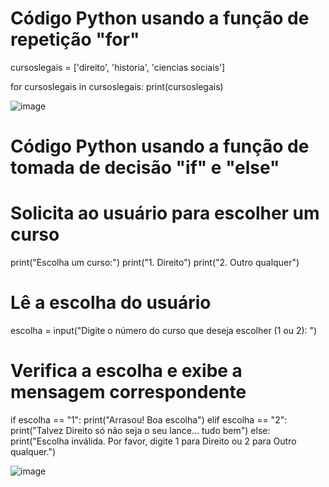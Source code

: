 # Código Python usando a função de repetição "for"

cursoslegais = ['direito', 'historia', 'ciencias sociais']

for cursoslegais in cursoslegais:
    print(cursoslegais)
    
![image](https://github.com/user-attachments/assets/d4c39b52-441c-4a63-907b-32c07c39a5be)

# Código Python usando a função de tomada de decisão "if" e "else"

# Solicita ao usuário para escolher um curso
print("Escolha um curso:")
print("1. Direito")
print("2. Outro qualquer")

# Lê a escolha do usuário
escolha = input("Digite o número do curso que deseja escolher (1 ou 2): ")

# Verifica a escolha e exibe a mensagem correspondente
if escolha == "1":
    print("Arrasou! Boa escolha")
elif escolha == "2":
    print("Talvez Direito só não seja o seu lance... tudo bem")
else:
    print("Escolha inválida. Por favor, digite 1 para Direito ou 2 para Outro qualquer.")

  ![image](https://github.com/user-attachments/assets/39af2563-961c-47f0-a4b4-4a546ea51734)

    
